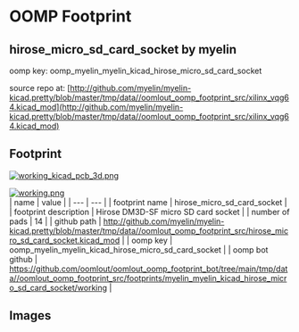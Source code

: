 # OOMP Footprint  
## hirose_micro_sd_card_socket  by myelin  
  
oomp key: oomp_myelin_myelin_kicad_hirose_micro_sd_card_socket  
  
source repo at: [http://github.com/myelin/myelin-kicad.pretty/blob/master/tmp/data//oomlout_oomp_footprint_src/xilinx_vqg64.kicad_mod](http://github.com/myelin/myelin-kicad.pretty/blob/master/tmp/data//oomlout_oomp_footprint_src/xilinx_vqg64.kicad_mod)  
## Footprint  
  
[![working_kicad_pcb_3d.png](working_kicad_pcb_3d_600.png)](working_kicad_pcb_3d.png)  
  
[![working.png](working_600.png)](working.png)  
| name | value | 
| --- | --- | 
| footprint name | hirose_micro_sd_card_socket | 
| footprint description | Hirose DM3D-SF micro SD card socket | 
| number of pads | 14 | 
| github path | http://github.com/myelin/myelin-kicad.pretty/blob/master/tmp/data//oomlout_oomp_footprint_src/hirose_micro_sd_card_socket.kicad_mod | 
| oomp key | oomp_myelin_myelin_kicad_hirose_micro_sd_card_socket | 
| oomp bot github | https://github.com/oomlout/oomlout_oomp_footprint_bot/tree/main/tmp/data//oomlout_oomp_footprint_src/footprints/myelin_myelin_kicad_hirose_micro_sd_card_socket/working | 
## Images  
